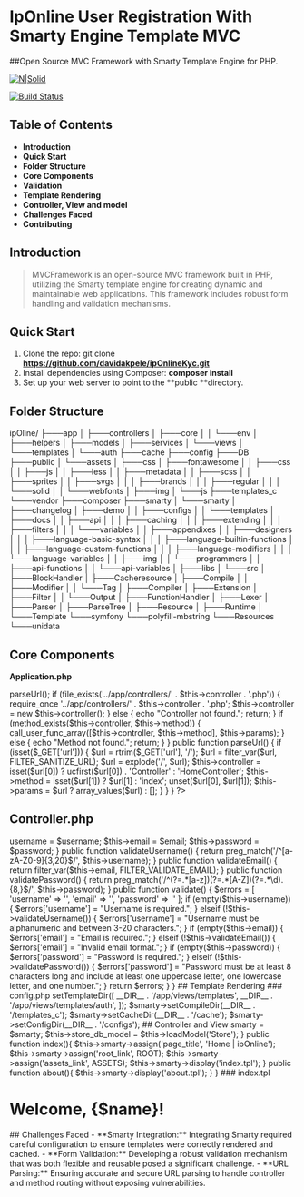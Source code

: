 # IpOnline User Registration With Smarty Engine Template MVC
##Open Source MVC Framework with Smarty Template Engine for PHP.

[![N|Solid](https://cldup.com/dTxpPi9lDf.thumb.png)](https://nodesource.com/products/nsolid)

[![Build Status](https://travis-ci.org/joemccann/dillinger.svg?branch=master)](https://travis-ci.org/joemccann/dillinger)
## Table of Contents
* **Introduction**
* **Quick Start**
* **Folder Structure**
* **Core Components**
* **Validation**
* **Template Rendering**
* **Controller, View and model**
* **Challenges Faced**
* **Contributing**
## Introduction

> MVCFramework is an open-source MVC framework built in PHP, utilizing the Smarty template engine for creating dynamic and maintainable web applications. This framework includes robust form handling and validation mechanisms.

## Quick Start

1. Clone the repo: git clone **https://github.com/davidakpele/ipOnlineKyc.git**
2. Install dependencies using Composer: **composer install**
3. Set up your web server to point to the **public **directory.

## Folder Structure

ipOline/
├───app
│   ├───controllers
│   ├───core
│   │   └───env
│   ├───helpers
│   ├───models
│   ├───services
│   └───views
│       └───templates
│           └───auth
├───cache
├───config
├───DB
├───public
│   └───assets
│       ├───css
│       ├───fontawesome
│       │   ├───css
│       │   ├───js
│       │   ├───less
│       │   ├───metadata
│       │   ├───scss
│       │   ├───sprites
│       │   ├───svgs
│       │   │   ├───brands
│       │   │   ├───regular
│       │   │   └───solid
│       │   └───webfonts
│       ├───img
│       └───js
├───templates_c
└───vendor
    ├───composer
    ├───smarty
    │   └───smarty
    │       ├───changelog
    │       ├───demo
    │       │   ├───configs
    │       │   └───templates
    │       ├───docs
    │       │   ├───api
    │       │   │   ├───caching
    │       │   │   ├───extending
    │       │   │   ├───filters
    │       │   │   └───variables
    │       │   ├───appendixes
    │       │   ├───designers
    │       │   │   ├───language-basic-syntax
    │       │   │   ├───language-builtin-functions
    │       │   │   ├───language-custom-functions
    │       │   │   ├───language-modifiers
    │       │   │   └───language-variables
    │       │   ├───img
    │       │   └───programmers
    │       │       ├───api-functions
    │       │       └───api-variables
    │       ├───libs
    │       └───src
    │           ├───BlockHandler
    │           ├───Cacheresource
    │           ├───Compile
    │           │   ├───Modifier
    │           │   └───Tag
    │           ├───Compiler
    │           ├───Extension
    │           ├───Filter
    │           │   └───Output
    │           ├───FunctionHandler
    │           ├───Lexer
    │           ├───Parser
    │           ├───ParseTree
    │           ├───Resource
    │           ├───Runtime
    │           └───Template
    └───symfony
        └───polyfill-mbstring
            └───Resources
                └───unidata

## Core Components
**Application.php**

<?php
class Application {
    protected $controller = 'HomeController';
    protected $method = 'index';
    protected $params = [];

    public function __construct() {
        $this->parseUrl();

        if (file_exists('../app/controllers/' . $this->controller . '.php')) {
            require_once '../app/controllers/' . $this->controller . '.php';
            $this->controller = new $this->controller();
        } else {
            echo "Controller not found.";
            return;
        }

        if (method_exists($this->controller, $this->method)) {
            call_user_func_array([$this->controller, $this->method], $this->params);
        } else {
            echo "Method not found.";
            return;
        }
    }
    public function parseUrl() {
        if (isset($_GET['url'])) {
            $url = rtrim($_GET['url'], '/');
            $url = filter_var($url, FILTER_SANITIZE_URL);
            $url = explode('/', $url);
            $this->controller = isset($url[0]) ? ucfirst($url[0]) . 'Controller' : 'HomeController';
            $this->method = isset($url[1]) ? $url[1] : 'index';
            unset($url[0], $url[1]);
            $this->params = $url ? array_values($url) : [];
        }
    }
}
?>


## Controller.php

<?php 
Class Controller
{
	protected function view($view,$data = []){
		if(file_exists("../app/views/". $view .".php"))
 		{
 			include "../app/views/". $view .".php";
 		}else{
 			include "../app/views/DeniedAccess.php";
 		}
	} 

	protected function loadModel($model){
		if(file_exists("../app/models/". $model .".php")){
 			include "../app/models/". $model .".php";
 			return $model = new $model();
 		}
 		return false;
	}
}
## User Class Validation
<?php
 namespace Services\Validate\Request;
 
class User {
    public $username;
    public $email;
    public $password;

    public function __construct($username, $email, $password) {
        $this->username = $username;
        $this->email = $email;
        $this->password = $password;
        
    }

    public function validateUsername() {
        return preg_match('/^[a-zA-Z0-9]{3,20}$/', $this->username);
    }

    public function validateEmail() {
        return filter_var($this->email, FILTER_VALIDATE_EMAIL);
    }

    public function validatePassword() {
        return preg_match('/^(?=.*[a-z])(?=.*[A-Z])(?=.*\d).{8,}$/', $this->password);
    }

    public function validate() {
        $errors = [
            'username' => '',
            'email' => '',
            'password' => ''
        ];

        if (empty($this->username)) {
            $errors['username'] = "Username is required.";
        } elseif (!$this->validateUsername()) {
            $errors['username'] = "Username must be alphanumeric and between 3-20 characters.";
        }

        if (empty($this->email)) {
            $errors['email'] = "Email is required.";
        } elseif (!$this->validateEmail()) {
            $errors['email'] = "Invalid email format.";
        }

        if (empty($this->password)) {
            $errors['password'] = "Password is required.";
        } elseif (!$this->validatePassword()) {
            $errors['password'] = "Password must be at least 8 characters long and include at least one uppercase letter, one lowercase letter, and one number.";
        }

        return $errors;
    }
}

## Template Rendering
### config.php

<?php
require_once('vendor/smarty/smarty/libs/Smarty.class.php');

use Smarty\Smarty;
$smarty = new Smarty();

$smarty->setTemplateDir([
    __DIR__ . '/app/views/templates',
    __DIR__ . '/app/views/templates/auth',
]);
$smarty->setCompileDir(__DIR__ . '/templates_c');
$smarty->setCacheDir(__DIR__ . '/cache');
$smarty->setConfigDir(__DIR__ . '/configs');

## Controller and View
<?php
final class HomeController extends Controller {

    private $store_db_model;
    private $smarty;

    public function __construct() {
        global $smarty;
        $this->smarty = $smarty;
        $this->store_db_model = $this->loadModel('Store');
    }

    public function index(){
        
        $this->smarty->assign('page_title', 'Home | ipOnline');
        $this->smarty->assign('root_link', ROOT);
        $this->smarty->assign('assets_link', ASSETS);
        $this->smarty->display('index.tpl');
    }

    public function about(){
        $this->smarty->display('about.tpl');
    }

}

### index.tpl

<!DOCTYPE html>
    <html lang="en">
        <head>
            <meta name="theme-color" content="#c9190c">
            <meta name="robots" content="index,follow">
            <meta htttp-equiv="Cache-control" content="no-cache">
            <meta http-equiv="X-UA-Compatible" content="IE=edge">
            <meta name="msapplication-TileColor" content="#c9190c">
            <meta name="apple-mobile-web-app-capable" content="yes">
            <meta http-equiv="Content-Type" content="text/html; charset=UTF-8" />
            <meta name="viewport" content="width=device-width, initial-scale=1.0" />
            <meta name="keywords" content="" />
            <meta name="description" content="" />
            <link href="{$assets_link}css/styles.css" rel="stylesheet">
            <link href="{$assets_link}css/bootstrap.min.css" rel="stylesheet">
            <link href="{$assets_link}fontawesome/css/all.css" rel="stylesheet">
            <link href="{$assets_link}css/styles.css" rel="stylesheet">
            <link rel="stylesheet" href="https://maxcdn.bootstrapcdn.com/bootstrap/3.4.1/css/bootstrap.min.css">
            <script type='text/javascript' src='{$assets_link}js/jquery.min.js'></script>
            <script type='text/javascript' src='{$assets_link}js/bootstrap.min.js'></script>
            <title>{$page_title}</title>
        </head>
<body>
<body>
    <h1>Welcome, {$name}!</h1>
</body>
</html>

## Challenges Faced
- **Smarty Integration:** Integrating Smarty required careful configuration to ensure templates were correctly rendered and cached.
- **Form Validation:** Developing a robust validation mechanism that was both flexible and reusable posed a significant challenge.
- **URL Parsing:** Ensuring accurate and secure URL parsing to handle controller and method routing without exposing vulnerabilities.